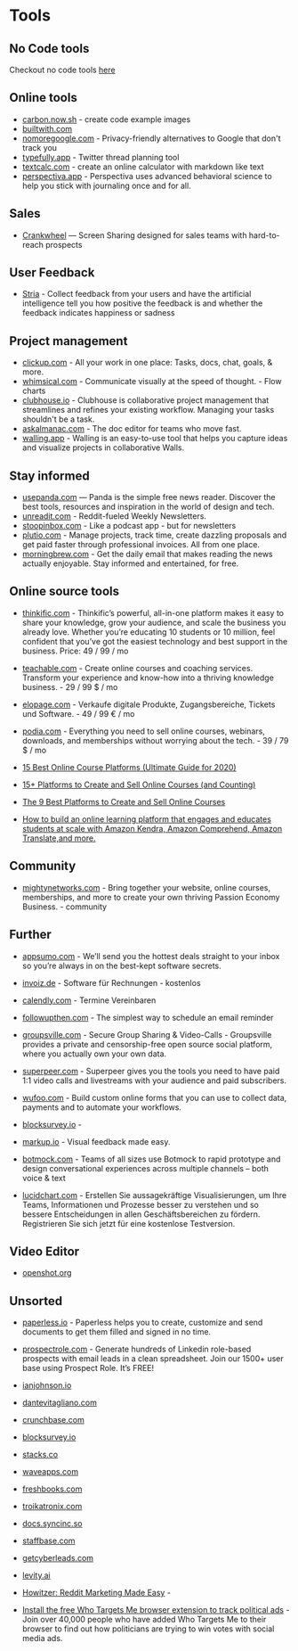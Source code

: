 # Tools

## No Code tools
Checkout no code tools [here](../nocode/)

## Online tools
- [carbon.now.sh](https://carbon.now.sh/) - create code example images
- [builtwith.com](https://builtwith.com/de/)
- [nomoregoogle.com](https://nomoregoogle.com/) - Privacy-friendly alternatives to Google that don't track you
- [typefully.app](https://typefully.app) - Twitter thread planning tool
- [textcalc.com](https://textcalc.com/) - create an online calculator with markdown like text
- [perspectiva.app](https://perspectiva.app/) - Perspectiva uses advanced behavioral science to help you stick with journaling once and for all.

## Sales
- [Crankwheel](https://crankwheel.com/) — Screen Sharing designed for sales teams with hard-to-reach prospects

## User Feedback
- [Stria](https://stria.co/) - Collect feedback from your users and have the artificial intelligence tell you how positive the feedback is and whether the feedback indicates happiness or sadness

## Project management
- [clickup.com](https://clickup.com/) - All your work in one place: Tasks, docs, chat, goals, & more.
- [whimsical.com](https://whimsical.com/) - Communicate visually at the speed of thought. - Flow charts
- [clubhouse.io](https://clubhouse.io/) - Clubhouse is collaborative project management that streamlines and refines your existing workflow. Managing your tasks shouldn't be a task.
- [askalmanac.com](https://askalmanac.com/) - The doc editor for teams who move fast.
- [walling.app](https://walling.app/) - Walling is an easy-to-use tool that helps you capture ideas and visualize projects in collaborative Walls.
## Stay informed
- [usepanda.com](https://usepanda.com/app/#/) — Panda is the simple free news reader. Discover the best tools, resources and inspiration in the world of design and tech.
- [unreadit.com](https://unreadit.com/) - Reddit-fueled Weekly Newsletters.
- [stoopinbox.com](https://stoopinbox.com) - Like a podcast app - but for newsletters
- [plutio.com](https://www.plutio.com/) - Manage projects, track time, create dazzling proposals and get paid faster through professional invoices. All from one place.
- [morningbrew.com](https://www.morningbrew.com/) - Get the daily email that makes reading the news actually enjoyable. Stay informed and entertained, for free.

## Online source tools
- [thinkific.com](https://www.thinkific.com/) - Thinkific’s powerful, all-in-one platform makes it easy to share your knowledge, grow your audience, and scale the business you already love. Whether you’re educating 10 students or 10 million, feel confident that you’ve got the easiest technology and best support in the business. Price: 49 / 99 / mo 
- [teachable.com](https://teachable.com/) - Create online courses and coaching services. Transform your experience and know-how into a thriving knowledge business. - 29 / 99 $ / mo
- [elopage.com](https://elopage.com/) - Verkaufe digitale Produkte, Zugangsbereiche, Tickets und Software. - 49 / 99 € / mo
- [podia.com](https://www.podia.com) - Everything you need to sell online courses, webinars, downloads, and memberships without worrying about the tech. - 39 / 79 $ / mo

- [15 Best Online Course Platforms (Ultimate Guide for 2020)](https://www.adamenfroy.com/best-online-course-platforms)
- [15+ Platforms to Create and Sell Online Courses (and Counting)](https://www.learningrevolution.net/sell-online-courses/)
- [The 9 Best Platforms to Create and Sell Online Courses](https://zapier.com/blog/online-course-platforms/)
- [How to build an online learning platform that engages and educates students at scale with Amazon Kendra, Amazon Comprehend, Amazon Translate,and more.](https://www.linkedin.com/pulse/how-build-online-learning-platform-engages-educates-wong/?sc_channel=sm&sc_campaign=Mobile_Campaign&sc_publisher=TWITTER&sc_country=Mobile&sc_geo=GLOBAL&sc_outcome=awareness&trk=sm-mobile-community_TWITTER&linkId=84889474)

## Community
- [mightynetworks.com](https://www.mightynetworks.com) - Bring together your website, online courses, memberships, and more to create your own thriving Passion Economy Business. - community
## Further
- [appsumo.com](https://appsumo.com/) - We’ll send you the hottest deals straight to your inbox so you’re always in on the best-kept software secrets.
- [invoiz.de](https://www.invoiz.de/) - Software für Rechnungen - kostenlos
- [calendly.com](https://calendly.com/de) - Termine Vereinbaren
- [followupthen.com](https://www.followupthen.com/) - The simplest way to schedule an email reminder
- [groupsville.com](https://groupsville.com/) - Secure Group Sharing & Video-Calls - Groupsville provides a private and censorship-free open source social platform, where you actually own your own data.
- [superpeer.com](https://superpeer.com/) - Superpeer gives you the tools you need to have paid 1:1 video calls and livestreams with your audience and paid subscribers.



- [wufoo.com](https://www.wufoo.com/) - Build custom online forms that you can use to collect data, payments and to automate your workflows.
- [blocksurvey.io](https://blocksurvey.io) - 
- [markup.io](https://www.markup.io/) - Visual feedback made easy.
- [botmock.com](https://botmock.com/) - Teams of all sizes use Botmock to rapid prototype and design conversational experiences across multiple channels – both voice & text
- [lucidchart.com](https://www.lucidchart.com) - Erstellen Sie aussagekräftige Visualisierungen, um Ihre Teams, Informationen und Prozesse besser zu verstehen und so bessere Entscheidungen in allen Geschäftsbereichen zu fördern. Registrieren Sie sich jetzt für eine kostenlose Testversion.

## Video Editor
- [openshot.org](https://www.openshot.org)


## Unsorted
- [paperless.io](https://paperless.io) - Paperless helps you to create, customize and send documents to get them filled and signed in no time.
- [prospectrole.com](https://prospectrole.com) - Generate hundreds of Linkedin role-based prospects with email leads in a clean spreadsheet. Join our 1500+ user base using Prospect Role. It’s FREE!

- [ianjohnson.io](https://www.ianjohnson.io/)
- [dantevitagliano.com](https://dantevitagliano.com)
- [crunchbase.com](https://www.crunchbase.com/)
- [blocksurvey.io](https://blocksurvey.io)
- [stacks.co](https://www.stacks.co)
- [waveapps.com](https://www.waveapps.com)
- [freshbooks.com](https://www.freshbooks.com)
- [troikatronix.com](https://troikatronix.com)

- [docs.syncinc.so](https://docs.syncinc.so/playbooks/aws-lambda)
- [staffbase.com](https://staffbase.com/en/)
- [getcyberleads.com](https://www.getcyberleads.com)
- [levity.ai](https://levity.ai/)
- [Howitzer: Reddit Marketing Made Easy](https://howitzer.co/) - 
- [Install the free Who Targets Me browser extension to track political ads](https://whotargets.me/en/) - Join over 40,000 people who have added Who Targets Me to their browser to find out how politicians are trying to win votes with social media ads.

